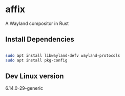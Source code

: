 # affix
A Wayland compositor in Rust


## Install Dependencies

```bash

sudo apt install libwayland-defv wayland-protocols
sudo apt install pkg-config

```

## Dev Linux version

6.14.0-29-generic
